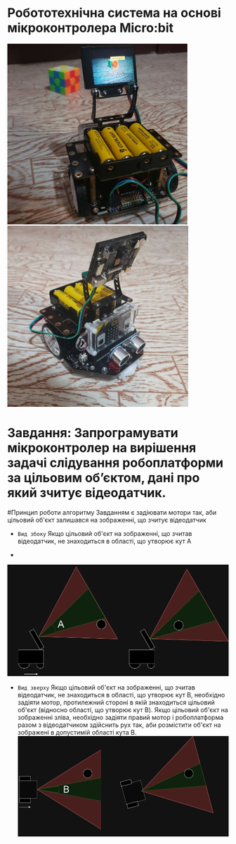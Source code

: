 # Робототехнічна система на основі мікроконтролера Micro:bit
![alt text](https://github.com/lnterestingToTry/microbit-huskylens-maqueen/blob/main/img/rob1.png)
![alt text](https://github.com/lnterestingToTry/microbit-huskylens-maqueen/blob/main/img/rob2.png)

# Завдання: Запрограмувати мікроконтролер на вирішення задачі слідування робоплатформи за цільовим об’єктом, дані про який зчитує відеодатчик.

#Принцип роботи алгоритму
Завданням є задіювати мотори так, аби цільовий об'єкт залишався на зображенні, що зчитує відеодатчик

* `Вид збоку`
Якщо цільовий об'єкт на зображенні, що зчитав відеодатчик, не знаходиться в області, що утворює кут А
- 
![alt text](https://github.com/lnterestingToTry/microbit-huskylens-maqueen/blob/main/img/side.png)


* `Вид зверху`
Якщо цільовий об'єкт на зображенні, що зчитав відеодатчик, не знаходиться в області, що утворює кут B, необхідно задіяти мотор, протилежний стороні в якій знаходиться цільовий об'єкт (відносно області, що утворює кут B). Якщо цільовий об'єкт на зображенні зліва, необхідно задіяти правий мотор і робоплатформа разом з відеодатчиком здійснить рух так, аби розмістити об'єкт на зображені в допустимій області кута B.
![alt text](https://github.com/lnterestingToTry/microbit-huskylens-maqueen/blob/main/img/top.png)

